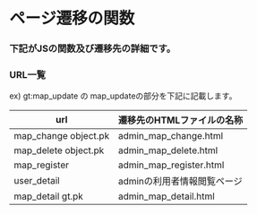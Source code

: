 # ページ遷移の関数

### 下記がJSの関数及び遷移先の詳細です。

### URL一覧

ex) gt:map_update の map_updateの部分を下記に記載します。

| url                    | 遷移先のHTMLファイルの名称          |
| ---------------------- | ---------------------------------- |
| map_change  object.pk  | admin_map_change.html              |
| map_delete  object.pk  | admin_map_delete.html              |
| map_register           | admin_map_register.html            |
| user_detail            | adminの利用者情報閲覧ページ         |
| map_detail   gt.pk     | admin_map_detail.html              |
